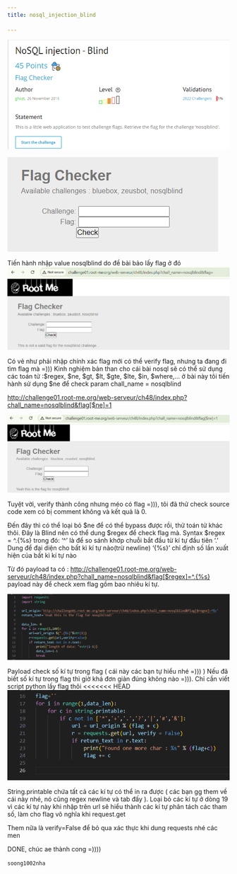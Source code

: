 ```yaml
---
title: nosql_injection_blind

---
```


 
 ![image](../image/1.1.png)

 ![image](../image/1.2.png)
 

Tiến hành nhập value nosqlblind do đề bài bảo lấy flag ở đó
![image](../image/1.3.png)


 
Có vẻ như phải nhập chính xác flag mới có thể verify flag, nhưng ta đang đi tìm flag mà =)))
Kinh nghiệm bản than cho cái bài nosql sẽ có thể sử dụng các toán tử :$regex, $ne, $gt, $lt, $gte, $lte, $in, $where,…
ở bài này tôi tiến hành sử dụng $ne để check param chall_name = nosqlblind

http://challenge01.root-me.org/web-serveur/ch48/index.php?chall_name=nosqlblind&flag[$ne]=1

![image](../image/1.4.png)


 
Tuyệt vời, verify thành công nhưng méo có flag =))), tôi đã thử check source code xem có bị comment không và kết quả là 0.

Đến đây thì có thể loại bỏ $ne để có thể bypass được rồi, thử toán tử khác thôi. 
Đây là Blind nên có thể dung $regex  để check flag mà.
Syntax $regex = ^.{%s}
trong đó:
 ‘^’ là để so sánh khớp chuỗi bắt đầu từ kí tự đầu tiên
‘.’ Dung để đại diện cho bất kì kí tự nào(trừ newline)
‘{%s}’ chỉ định số lần xuất hiện của bất kì kí tự nào

Từ đó payload ta có :
http://challenge01.root-me.org/web-serveur/ch48/index.php?chall_name=nosqlblind&flag[$regex]=^.{%s}
payload này để check xem flag gồm bao nhiêu kí tự.

![image](../image/1.5.png)



 
Payload check số kí tự trong flag ( cái này các bạn tự hiểu nhé =))) )
Nếu đã biết số kí tự trong flag thì giờ khá đơn giản đúng không nào =))). Chỉ cần viết script python lấy flag thôi
<<<<<<< HEAD
![image](../image/1.6.png)



 
String.printable chứa tất cả các kí tự có thể in ra được ( các bạn gg them về cái này nhé, nó cũng regex newline và tab đấy ).
Loại bỏ các kí tự ở dòng 19 vì các kí tự này khi nhập trên url sẽ hiểu thành các kí tự phân tách các tham số, làm cho flag vô nghĩa khi request.get 

Them nữa là verify=False để bỏ qua xác thực khi dung requests nhé các men

DONE, chúc ae thành cong =))))

`soong1002nha`


